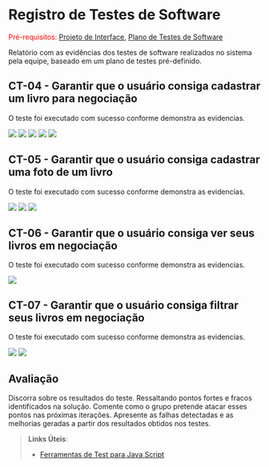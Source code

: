 # Registro de Testes de Software

<span style="color:red">Pré-requisitos: <a href="3-Projeto de Interface.md"> Projeto de Interface</a></span>, <a href="8-Plano de Testes de Software.md"> Plano de Testes de Software</a>

Relatório com as evidências dos testes de software realizados no sistema pela equipe, baseado em um plano de testes pré-definido.

## CT-04 - Garantir que o usuário consiga cadastrar um livro para negociação

O teste foi executado com sucesso conforme demonstra as evidencias.

<img src="/docs/img/ct_04_pagina_1" />

<img src="/docs/img/ct_04_pagina_2" />

<img src="/docs/img/ct_04_pagina_3" />

<img src="/docs/img/ct_04_pagina_4" />

<img src="/docs/img/ct_04_pagina_5" />

## CT-05 - Garantir que o usuário consiga cadastrar uma foto de um livro

O teste foi executado com sucesso conforme demonstra as evidencias.

<img src="/docs/img/ct_05_pagina_1" />

<img src="/docs/img/ct_05_pagina_2" />

<img src="/docs/img/ct_05_pagina_3" />

## CT-06 - Garantir que o usuário consiga ver seus livros em negociação

O teste foi executado com sucesso conforme demonstra as evidencias.

<img src="/docs/img/ct_06_pagina_1" />

## CT-07 - Garantir que o usuário consiga filtrar seus livros em negociação

O teste foi executado com sucesso conforme demonstra as evidencias.

<img src="/docs/img/ct_07_pagina_1" />

<img src="/docs/img/ct_07_pagina_2" />

## Avaliação

Discorra sobre os resultados do teste. Ressaltando pontos fortes e fracos identificados na solução. Comente como o grupo pretende atacar esses pontos nas próximas iterações. Apresente as falhas detectadas e as melhorias geradas a partir dos resultados obtidos nos testes.

> **Links Úteis**:
> - [Ferramentas de Test para Java Script](https://geekflare.com/javascript-unit-testing/)
